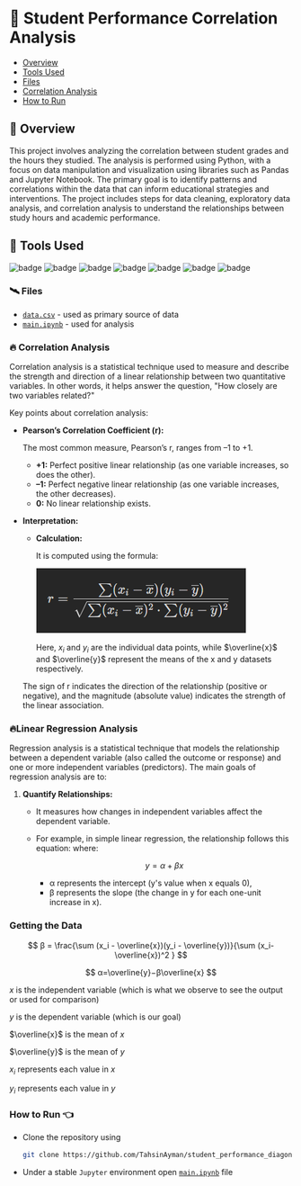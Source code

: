 # 🌄 Student Performance Correlation Analysis

- [Overview](#-overview)
- [Tools Used](#-tools-used)
- [Files](#️-files)
- [Correlation Analysis](#-correlation-analysis)
- [How to Run](#how-to-run-)

## 🚀 Overview

This project involves analyzing the correlation between student grades and the hours they studied. The analysis is performed using Python, with a focus on data manipulation and visualization using libraries such as Pandas and Jupyter Notebook. The primary goal is to identify patterns and correlations within the data that can inform educational strategies and interventions. The project includes steps for data cleaning, exploratory data analysis, and correlation analysis to understand the relationships between study hours and academic performance.

## 💼 Tools Used

![badge](https://img.shields.io/badge/git-%23F05033.svg?style=for-the-badge&logo=git&logoColor=white)
![badge](https://img.shields.io/badge/github-%23121011.svg?style=for-the-badge&logo=github&logoColor=white)
![badge](https://img.shields.io/badge/windows-%230078D6.svg?style=for-the-badge&logo=windows&logoColor=white)
![badge](https://img.shields.io/badge/vscode-%23007ACC.svg?style=for-the-badge&logo=visual-studio-code&logoColor=white)
![badge](https://img.shields.io/badge/python-%233776AB.svg?style=for-the-badge&logo=python&logoColor=white)
![badge](https://img.shields.io/badge/pandas-%23150458.svg?style=for-the-badge&logo=pandas&logoColor=white)
![badge](https://img.shields.io/badge/jupyter-%23F37626.svg?style=for-the-badge&logo=jupyter&logoColor=white)

### 🛰️ Files

- [`data.csv`](./data/data.csv) - used as primary source of data
- [`main.ipynb`](./src/main.ipynb) - used for analysis

### 🔥 Correlation Analysis

Correlation analysis is a statistical technique used to measure and describe the strength and direction of a linear relationship between two quantitative variables. In other words, it helps answer the question, "How closely are two variables related?"

Key points about correlation analysis:

- **Pearson’s Correlation Coefficient (r):**
    
    The most common measure, Pearson’s r, ranges from –1 to +1.
    
    - **+1:** Perfect positive linear relationship (as one variable increases, so does the other).
    - **–1:** Perfect negative linear relationship (as one variable increases, the other decreases).
    - **0:** No linear relationship exists.
- **Interpretation:**
    - **Calculation:**
        
        It is computed using the formula:
        
        ![formula](./assets/formula.png)
        
        Here, $x_i$ and $y_i$  are the individual data points, while $\overline{x}$ and  $\overline{y}$ represent the means of the x and y datasets respectively.
        
    
    The sign of r indicates the direction of the relationship (positive or negative), and the magnitude (absolute value) indicates the strength of the linear association.

### 🔥Linear Regression Analysis

Regression analysis is a statistical technique that models the relationship between a dependent variable (also called the outcome or response) and one or more independent variables (predictors). The main goals of regression analysis are to:

1. **Quantify Relationships:**
    - It measures how changes in independent variables affect the dependent variable.
    - For example, in simple linear regression, the relationship follows this equation:
    where:
        
        $$
        y=α+βx
        $$
        
        - α represents the intercept (y's value when x equals 0),
        - β represents the slope (the change in y for each one-unit increase in x).

### Getting the Data

$$
β = \frac{\sum (x_i - \overline{x})(y_i - \overline{y})}{\sum (x_i-\overline{x})^2 }
$$

$$
α=\overline{y}−β\overline{x}
$$

$x$ is the independent variable (which is what we observe to see the output or used for comparison)

$y$ is the dependent variable (which is our goal)

$\overline{x}$ is the mean of $x$

$\overline{y}$ is the mean of $y$

$x_i$ represents each value in $x$

$y_i$ represents each value in $y$

### How to Run 👈
- Clone the repository using 
    ```bash
    git clone https://github.com/TahsinAyman/student_performance_diagonistic_analysis.git
    ```
- Under a stable `Jupyter` environment open [`main.ipynb`](./src/main.ipynb) file
